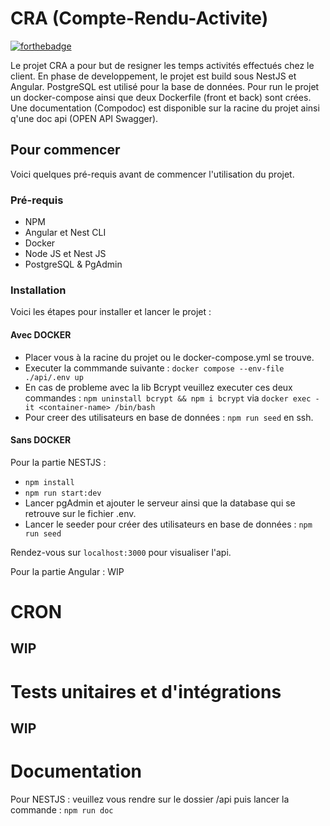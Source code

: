 # CRA (Compte-Rendu-Activite)
[![forthebadge](http://forthebadge.com/images/badges/built-with-love.svg)](http://forthebadge.com)  

Le projet CRA a pour but de resigner les temps activités effectués chez le client.
En phase de developpement, le projet est build sous NestJS et Angular. PostgreSQL est utilisé pour la base de données.
Pour run le projet un docker-compose ainsi que deux Dockerfile (front et back) sont crées.
Une documentation (Compodoc) est disponible sur la racine du projet ainsi q'une doc api (OPEN API Swagger).

## Pour commencer

Voici quelques pré-requis avant de commencer l'utilisation du projet.

### Pré-requis

- NPM
- Angular et Nest CLI
- Docker
- Node JS et Nest JS
- PostgreSQL & PgAdmin

### Installation

Voici les étapes pour installer et lancer le projet :

#### __Avec DOCKER__

- Placer vous à la racine du projet ou le docker-compose.yml se trouve.
- Executer la commmande suivante : ``docker compose --env-file ./api/.env up``
- En cas de probleme avec la lib Bcrypt veuillez executer ces deux commandes : ``npm uninstall bcrypt && npm i bcrypt`` via `docker exec -it <container-name> /bin/bash`
- Pour creer des utilisateurs en base de données : ``npm run seed`` en ssh.
#### __Sans DOCKER__

Pour la partie NESTJS :

- `` npm install ``
- `` npm run start:dev ``
- Lancer pgAdmin et ajouter le serveur ainsi que la database qui se retrouve sur le fichier .env.
- Lancer le seeder pour créer des utilisateurs en base de données : `` npm run seed ``

Rendez-vous sur ``localhost:3000`` pour visualiser l'api.

Pour la partie Angular : WIP

# CRON

## WIP

# Tests unitaires et d'intégrations

## WIP

# Documentation

Pour NESTJS : veuillez vous rendre sur le dossier /api puis lancer la commande : ``npm run doc``